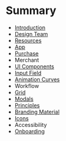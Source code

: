 # Summary

* [Introduction](README.md)
* [Design Team](team-setup.md)
* [Resources](resources.md)
* [App](consumer.md)
* [Purchase](purchase.md)
* Merchant
* [UI Components](component-library.md)
* [Input Field](input-fields.md)
* [Animation Curves](animation-curves.md)
* Workflow
* [Grid](grid.md)
* [Modals](modals.md)
* [Principles](domain-differences.md)
* [Branding Material](branding-material.md)
* [Icons](icons.md)
* Accessibility
* [Onboarding](onboarding.md)

